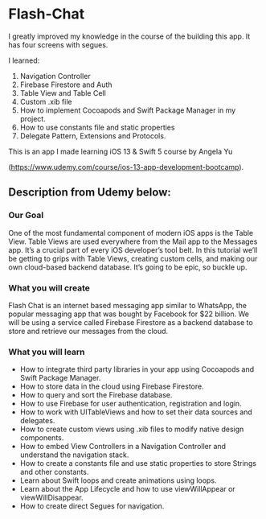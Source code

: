 # Flash-Chat

I greatly improved my knowledge in the course of the building this app. It has four screens with segues.

I learned:
1. Navigation Controller
2. Firebase Firestore and Auth
3. Table View and Table Cell
4. Custom .xib file
5. How to implement Cocoapods and Swift Package Manager in my project.
6. How to use constants file and static properties
7. Delegate Pattern, Extensions and Protocols.

This is an app I made learning iOS 13 & Swift 5 course by Angela Yu

(https://www.udemy.com/course/ios-13-app-development-bootcamp).

## Description from Udemy below:

### Our Goal

One of the most fundamental component of modern iOS apps is the Table View. Table Views are used everywhere from the Mail app to the Messages app. It’s a crucial part of every iOS developer’s tool belt. In this tutorial we’ll be getting to grips with Table Views, creating custom cells, and making our own cloud-based backend database. It’s going to be epic, so buckle up.

### What you will create

Flash Chat is an internet based messaging app similar to WhatsApp, the popular messaging app that was bought by Facebook for $22 billion. We will be using a service called Firebase Firestore as a backend database to store and retrieve our messages from the cloud. 

### What you will learn

* How to integrate third party libraries in your app using Cocoapods and Swift Package Manager.
* How to store data in the cloud using Firebase Firestore.
* How to query and sort the Firebase database.
* How to use Firebase for user authentication, registration and login.
* How to work with UITableViews and how to set their data sources and delegates.
* How to create custom views using .xib files to modify native design components.
* How to embed View Controllers in a Navigation Controller and understand the navigation stack.
* How to create a constants file and use static properties to store Strings and other constants.
* Learn about Swift loops and create animations using loops.
* Learn about the App Lifecycle and how to use viewWillAppear or viewWillDisappear.
* How to create direct Segues for navigation.
